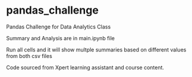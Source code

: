# pandas_challenge

Pandas Challenge for Data Analytics Class

Summary and Analysis are in main.ipynb file

Run all cells and it will show multple summaries based on different values from both csv files

Code sourced from Xpert learning assistant and course content.